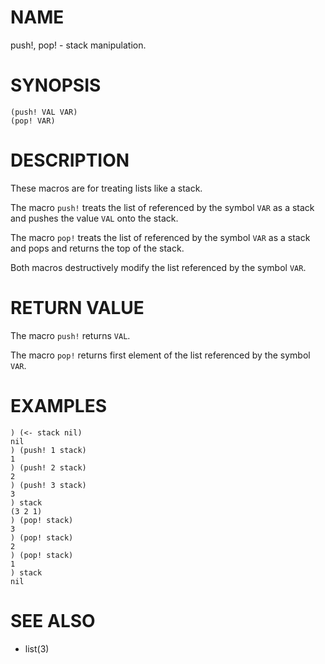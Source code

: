 # NAME
push!, pop! - stack manipulation.

# SYNOPSIS

    (push! VAL VAR)
    (pop! VAR)

# DESCRIPTION
These macros are for treating lists like a stack.

The macro `push!` treats the list of referenced by the symbol `VAR` as a stack and pushes the value `VAL` onto the stack.

The macro `pop!` treats the list of referenced by the symbol `VAR` as a stack and pops and returns the top of the stack.

Both macros destructively modify the list referenced by the symbol `VAR`.

# RETURN VALUE
The macro `push!` returns `VAL`.

The macro `pop!` returns first element of the list referenced by the symbol `VAR`.

# EXAMPLES

    ) (<- stack nil)
    nil
    ) (push! 1 stack)
    1
    ) (push! 2 stack)
    2
    ) (push! 3 stack)
    3
    ) stack
    (3 2 1)
    ) (pop! stack)
    3
    ) (pop! stack)
    2
    ) (pop! stack)
    1
    ) stack
    nil

# SEE ALSO
- list(3)
